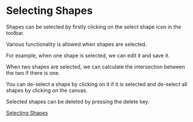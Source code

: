 # Selecting Shapes

Shapes can be selected by firstly clicking on the select shape icon in the toolbar.

Various functionality is allowed when shapes are selected.

For example, when one shape is selected, we can edit it and save it.

When two shapes are selected, we can calculate the intersection between the two if there is one.

You can de-select a shape by clicking on it if it is selected and de-select all shapes by clicking on the canvas.

Selected shapes can be deleted by pressing the delete key.

[Selecting Shapes](<Screen Recording 2024-10-10 at 5.33.05 pm.mov>)